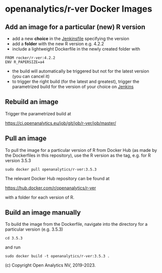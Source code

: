 
# openanalytics/r-ver Docker Images

## Add an image for a particular (new) R version

- add a new **choice** in the
  [Jenkinsfile](https://scm.openanalytics.eu/git/r-ver/src/branch/master/Jenkinsfile#L34) specifying
  the version
- add a **folder** with the new R version e.g. 4.2.2
- include a lightweight Dockerfile in the newly created folder with
```
FROM rocker/r-ver:4.2.2
ENV R_PAPERSIZE=a4
```
- the build will automatically be triggered but not for the latest version (you can cancel it)
- to trigger the right build (for the latest and greatest), trigger the parametrized build for the
  version of your choice on [Jenkins](https://ci.openanalytics.eu/job/git/job/r-ver/job/master/)

## Rebuild an image

Trigger the parametrized build at

https://ci.openanalytics.eu/job/git/job/r-ver/job/master/

## Pull an image

To pull the image for a particular version of R from Docker Hub (as made by the Dockerfiles in this repository),
use the R version as the tag, e.g. for R version 3.5.3

```
sudo docker pull openanalytics/r-ver:3.5.3
```

The relevant Docker Hub repository can be found at

https://hub.docker.com/r/openanalytics/r-ver

with a folder for each version of R.

## Build an image manually 

To build the image from the Dockerfile, navigate into the directory for a particular version (e.g. 3.5.3)

```
cd 3.5.3
```

and run 

```
sudo docker build -t openanalytics/r-ver:3.5.3 .
```

(c) Copyright Open Analytics NV, 2019-2023.
